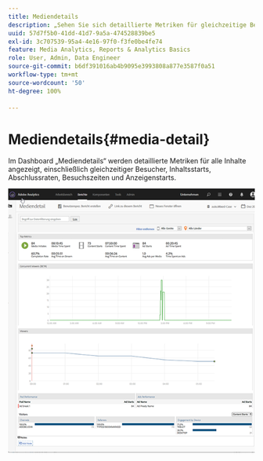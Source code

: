 ```yaml
---
title: Mediendetails
description: „Sehen Sie sich detaillierte Metriken für gleichzeitige Betrachter oder Zuhörer, Inhaltsstarts, Abschlussrate, Besuchszeit und Anzeigenstarts im Dashboard 'Mediendetails' an.“
uuid: 57d7f5b0-41dd-41d7-9a5a-474528839be5
exl-id: 3c707539-95a4-4e16-97f0-f3fe0be4fe74
feature: Media Analytics, Reports & Analytics Basics
role: User, Admin, Data Engineer
source-git-commit: b6df391016ab4b9095e3993808a877e3587f0a51
workflow-type: tm+mt
source-wordcount: '50'
ht-degree: 100%

---
```


# Mediendetails{#media-detail}

Im Dashboard „Mediendetails“ werden detaillierte Metriken für alle Inhalte angezeigt, einschließlich gleichzeitiger Besucher, Inhaltsstarts, Abschlussraten, Besuchszeiten und Anzeigenstarts.

![](assets/media_detail.png)
